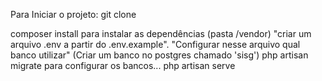 Para Iniciar o projeto:
git clone 

composer install para instalar as dependências (pasta /vendor)
"criar um arquivo .env a partir do .env.example". "Configurar nesse arquivo qual banco utilizar" (Criar um banco no postgres chamado 'sisg')
php artisan migrate para configurar os bancos...
php artisan serve
